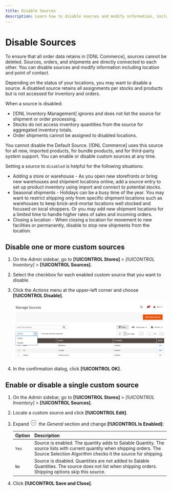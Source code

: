 ```yaml
---
title: Disable Sources
description: Learn how to disable sources and modify information, including location and point of contact.
---
```

# Disable Sources

To ensure that all order data retains in [!DNL Commerce], sources cannot be deleted. Sources, orders, and shipments are directly connected to each other. You can disable sources and modify information including location and point of contact.

Depending on the status of your locations, you may want to disable a source. A disabled source retains all assignments per stocks and products but is not accessed for inventory and orders.

When a source is disabled:

- [!DNL Inventory Management] ignores and does not list the source for shipment or order processing.
- Stocks do not access inventory quantities from the source for aggregated inventory totals.
- Order shipments cannot be assigned to disabled locations.

You cannot disable the Default Source. [!DNL Commerce] uses this source for all new, imported products, for bundle products, and for third-party system support. You can enable or disable custom sources at any time.

Setting a source to `disabled` is helpful for the following situations:

- Adding a store or warehouse - As you open new storefronts or bring new warehouses and shipment locations online, add a source entry to set up product inventory using import and connect to potential stocks.
- Seasonal shipments - Holidays can be a busy time of the year. You may want to restrict shipping only from specific shipment locations such as warehouses to keep brick-and-mortar locations well stocked and focused on local shoppers. Or you may add new shipment locations for a limited time to handle higher rates of sales and incoming orders.
- Closing a location - When closing a location for movement to new facilities or permanently, disable to stop new shipments from the location.

## Disable one or more custom sources

1. On the _Admin_ sidebar, go to **[!UICONTROL Stores]** > _[!UICONTROL Inventory]_ > **[!UICONTROL Sources]**.

1. Select the checkbox for each enabled custom source that you want to disable.

1. Click the _Actions_ menu at the upper-left corner and choose **[!UICONTROL Disable]**.

   ![[!DNL Inventory Management] sources - Actions menu](assets/inventory-source-disable.png)

1. In the confirmation dialog, click **[!UICONTROL OK]**.

## Enable or disable a single custom source

1. On the _Admin_ sidebar, go to **[!UICONTROL Stores]** > _[!UICONTROL Inventory]_ > **[!UICONTROL Sources]**.

1. Locate a custom source and click **[!UICONTROL Edit]**.

1. Expand ![Expansion selector](../assets/icon-display-expand.png) the _General_ section and change **[!UICONTROL Is Enabled]**:

   | Option| Description |
   | ----- | ----- |
   | `Yes` | Source is enabled. The quantity adds to Salable Quantity. The source lists with current quantity when shipping orders. The Source Selection Algorithm checks it the source for shipping. |
   | `No` | Source is disabled. Quantities are not added to Salable Quantities. The source does not list when shipping orders. Shipping options skip this source. |

1. Click **[!UICONTROL Save and Close]**.

